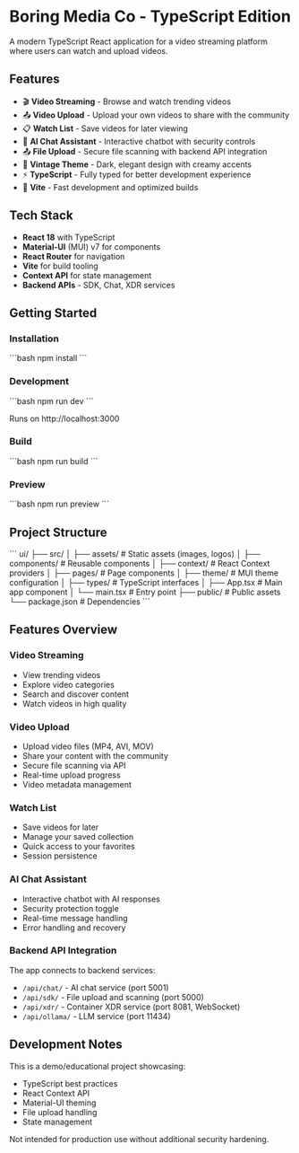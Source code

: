 # Boring Media Co - TypeScript Edition

A modern TypeScript React application for a video streaming platform where users can watch and upload videos.

## Features

- 🎬 **Video Streaming** - Browse and watch trending videos
- 📤 **Video Upload** - Upload your own videos to share with the community
- 📋 **Watch List** - Save videos for later viewing
- 🤖 **AI Chat Assistant** - Interactive chatbot with security controls
- 📤 **File Upload** - Secure file scanning with backend API integration
- 🎨 **Vintage Theme** - Dark, elegant design with creamy accents
- ⚡ **TypeScript** - Fully typed for better development experience
- 🚀 **Vite** - Fast development and optimized builds

## Tech Stack

- **React 18** with TypeScript
- **Material-UI** (MUI) v7 for components
- **React Router** for navigation
- **Vite** for build tooling
- **Context API** for state management
- **Backend APIs** - SDK, Chat, XDR services

## Getting Started

### Installation

\`\`\`bash
npm install
\`\`\`

### Development

\`\`\`bash
npm run dev
\`\`\`

Runs on http://localhost:3000

### Build

\`\`\`bash
npm run build
\`\`\`

### Preview

\`\`\`bash
npm run preview
\`\`\`

## Project Structure

\`\`\`
ui/
├── src/
│   ├── assets/          # Static assets (images, logos)
│   ├── components/       # Reusable components
│   ├── context/          # React Context providers
│   ├── pages/           # Page components
│   ├── theme/           # MUI theme configuration
│   ├── types/           # TypeScript interfaces
│   ├── App.tsx          # Main app component
│   └── main.tsx         # Entry point
├── public/              # Public assets
└── package.json         # Dependencies
\`\`\`

## Features Overview

### Video Streaming
- View trending videos
- Explore video categories
- Search and discover content
- Watch videos in high quality

### Video Upload
- Upload video files (MP4, AVI, MOV)
- Share your content with the community
- Secure file scanning via API
- Real-time upload progress
- Video metadata management

### Watch List
- Save videos for later
- Manage your saved collection
- Quick access to your favorites
- Session persistence

### AI Chat Assistant
- Interactive chatbot with AI responses
- Security protection toggle
- Real-time message handling
- Error handling and recovery

### Backend API Integration
The app connects to backend services:
- `/api/chat/` - AI chat service (port 5001)
- `/api/sdk/` - File upload and scanning (port 5000)
- `/api/xdr/` - Container XDR service (port 8081, WebSocket)
- `/api/ollama/` - LLM service (port 11434)

## Development Notes

This is a demo/educational project showcasing:
- TypeScript best practices
- React Context API
- Material-UI theming
- File upload handling
- State management

Not intended for production use without additional security hardening.
